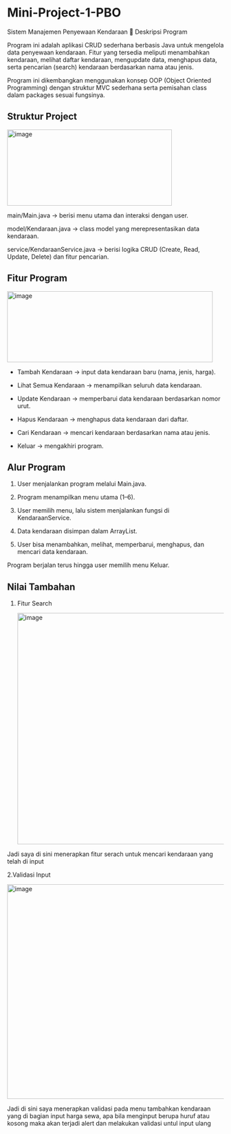 # Mini-Project-1-PBO

Sistem Manajemen Penyewaan Kendaraan
📌 Deskripsi Program

Program ini adalah aplikasi CRUD sederhana berbasis Java untuk mengelola data penyewaan kendaraan.
Fitur yang tersedia meliputi menambahkan kendaraan, melihat daftar kendaraan, mengupdate data, menghapus data, serta pencarian (search) kendaraan berdasarkan nama atau jenis.

Program ini dikembangkan menggunakan konsep OOP (Object Oriented Programming) dengan struktur MVC sederhana serta pemisahan class dalam packages sesuai fungsinya.

## Struktur Project


<img width="383" height="177" alt="image" src="https://github.com/user-attachments/assets/8f04d922-dc0a-4e8d-8346-70cc9d59c4ed" />


main/Main.java → berisi menu utama dan interaksi dengan user.

model/Kendaraan.java → class model yang merepresentasikan data kendaraan.

service/KendaraanService.java → berisi logika CRUD (Create, Read, Update, Delete) dan fitur pencarian.

## Fitur Program


<img width="478" height="165" alt="image" src="https://github.com/user-attachments/assets/5795a404-5aa0-43f4-9eac-2b93b2a2dd02" />



* Tambah Kendaraan → input data kendaraan baru (nama, jenis, harga).

* Lihat Semua Kendaraan → menampilkan seluruh data kendaraan.

* Update Kendaraan → memperbarui data kendaraan berdasarkan nomor urut.

* Hapus Kendaraan → menghapus data kendaraan dari daftar.

* Cari Kendaraan → mencari kendaraan berdasarkan nama atau jenis.

* Keluar → mengakhiri program.


## Alur Program

1. User menjalankan program melalui Main.java.

2. Program menampilkan menu utama (1–6).

3. User memilih menu, lalu sistem menjalankan fungsi di KendaraanService.

4. Data kendaraan disimpan dalam ArrayList<Kendaraan>.

5. User bisa menambahkan, melihat, memperbarui, menghapus, dan mencari data kendaraan.

Program berjalan terus hingga user memilih menu Keluar.


## Nilai Tambahan

1. Fitur Search

   <img width="849" height="538" alt="image" src="https://github.com/user-attachments/assets/0d94ef3e-7194-471f-95ae-a76a284070aa" />


Jadi saya di sini menerapkan fitur serach untuk mencari kendaraan yang telah di input


2.Validasi Input


   <img width="945" height="499" alt="image" src="https://github.com/user-attachments/assets/fec14163-90dc-42ce-9abe-40395da0a992" />


   Jadi di sini saya menerapkan validasi pada menu tambahkan kendaraan yang di bagian input harga sewa, apa bila menginput berupa huruf atau kosong maka akan terjadi alert dan melakukan validasi untul input ulang
